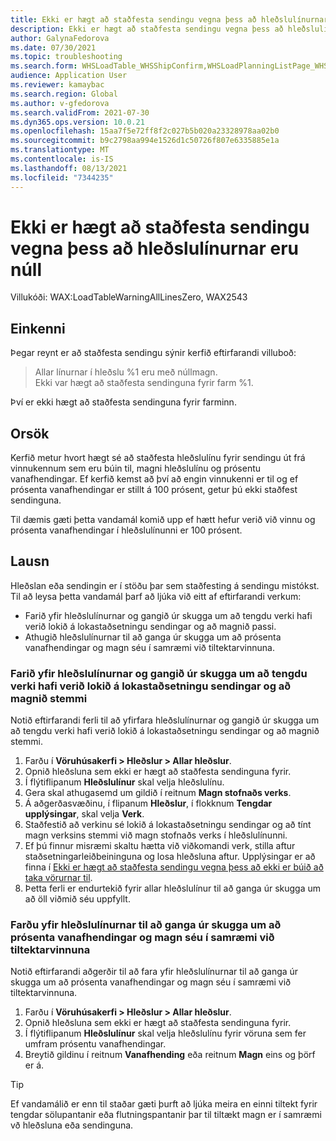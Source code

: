 ```yaml
---
title: Ekki er hægt að staðfesta sendingu vegna þess að hleðslulínurnar eru núll
description: Ekki er hægt að staðfesta sendingu vegna þess að hleðslulínurnar eru núll.
author: GalynaFedorova
ms.date: 07/30/2021
ms.topic: troubleshooting
ms.search.form: WHSLoadTable_WHSShipConfirm,WHSLoadPlanningListPage_WHSShipConfirm,WHSLoadPlanningWorkbench_WHSShipConfirm,WHSTransportLoad_WHSShipConfirm,WHSShipPlanningListPage_WHSShipConfirm,WHSShipmentDetails_WHSShipConfirm,WHSWorkTable_WHSShipConfirm,WHSWorkTableListPage_WHSShipConfirm,Dialog_WHSOutboundShipConfirmController_WHSOutboundShipConfirm
audience: Application User
ms.reviewer: kamaybac
ms.search.region: Global
ms.author: v-gfedorova
ms.search.validFrom: 2021-07-30
ms.dyn365.ops.version: 10.0.21
ms.openlocfilehash: 15aa7f5e72ff8f2c027b5b020a23328978aa02b0
ms.sourcegitcommit: b9c2798aa994e1526d1c50726f807e6335885e1a
ms.translationtype: MT
ms.contentlocale: is-IS
ms.lasthandoff: 08/13/2021
ms.locfileid: "7344235"
---
```

# <a name="you-cant-confirm-a-shipment-because-load-lines-have-zero-quantity"></a>Ekki er hægt að staðfesta sendingu vegna þess að hleðslulínurnar eru núll

Villukóði: WAX:LoadTableWarningAllLinesZero, WAX2543

## <a name="symptoms"></a>Einkenni

Þegar reynt er að staðfesta sendingu sýnir kerfið eftirfarandi villuboð:

> Allar línurnar í hleðslu %1 eru með núllmagn.  
> Ekki var hægt að staðfesta sendinguna fyrir farm %1.

Því er ekki hægt að staðfesta sendinguna fyrir farminn.

## <a name="cause"></a>Orsök

Kerfið metur hvort hægt sé að staðfesta hleðslulínu fyrir sendingu út frá vinnukennum sem eru búin til, magni hleðslulínu og prósentu vanafhendingar. Ef kerfið kemst að því að engin vinnukenni er til og ef prósenta vanafhendingar er stillt á 100 prósent, getur þú ekki staðfest sendinguna.

Til dæmis gæti þetta vandamál komið upp ef hætt hefur verið við vinnu og prósenta vanafhendingar í hleðslulínunni er 100 prósent.

## <a name="resolution"></a>Lausn

Hleðslan eða sendingin er í stöðu þar sem staðfesting á sendingu mistókst. Til að leysa þetta vandamál þarf að ljúka við eitt af eftirfarandi verkum:

- Farið yfir hleðslulínurnar og gangið úr skugga um að tengdu verki hafi verið lokið á lokastaðsetningu sendingar og að magnið passi.
- Athugið hleðslulínurnar til að ganga úr skugga um að prósenta vanafhendingar og magn séu í samræmi við tiltektarvinnuna.

### <a name="review-your-load-lines-to-make-sure-that-all-the-related-work-has-been-completed-at-the-final-shipping-location-and-that-the-quantities-match"></a>Farið yfir hleðslulínurnar og gangið úr skugga um að tengdu verki hafi verið lokið á lokastaðsetningu sendingar og að magnið stemmi

Notið eftirfarandi ferli til að yfirfara hleðslulínurnar og gangið úr skugga um að tengdu verki hafi verið lokið á lokastaðsetningu sendingar og að magnið stemmi.

1. Farðu í **Vöruhúsakerfi \> Hleðslur \> Allar hleðslur**.
1. Opnið hleðsluna sem ekki er hægt að staðfesta sendinguna fyrir.
1. Í flýtiflipanum **Hleðslulínur** skal velja hleðslulínu.
1. Gera skal athugasemd um gildið í reitnum **Magn stofnaðs verks**.
1. Á aðgerðasvæðinu, í flipanum **Hleðslur**, í flokknum **Tengdar upplýsingar**, skal velja **Verk**.
1. Staðfestið að verkinu sé lokið á lokastaðsetningu sendingar og að tínt magn verksins stemmi við magn stofnaðs verks í hleðslulínunni.
1. Ef þú finnur misræmi skaltu hætta við viðkomandi verk, stilla aftur staðsetningarleiðbeininguna og losa hleðsluna aftur. Upplýsingar er að finna í [Ekki er hægt að staðfesta sendingu vegna þess að ekki er búið að taka vörurnar til](picked-quantity-is-not-on-final.md).
1. Þetta ferli er endurtekið fyrir allar hleðslulínur til að ganga úr skugga um að öll viðmið séu uppfyllt.

### <a name="review-your-load-lines-to-make-sure-that-the-underdelivery-percentage-and-quantities-are-aligned-with-the-picked-work"></a>Farðu yfir hleðslulínurnar til að ganga úr skugga um að prósenta vanafhendingar og magn séu í samræmi við tiltektarvinnuna

Notið eftirfarandi aðgerðir til að fara yfir hleðslulínurnar til að ganga úr skugga um að prósenta vanafhendingar og magn séu í samræmi við tiltektarvinnuna.

1. Farðu í **Vöruhúsakerfi \> Hleðslur \> Allar hleðslur**.
1. Opnið hleðsluna sem ekki er hægt að staðfesta sendinguna fyrir.
1. Í flýtiflipanum **Hleðslulínur** skal velja hleðslulínu fyrir vöruna sem fer umfram prósentu vanafhendingar.
1. Breytið gildinu í reitnum **Vanafhending** eða reitnum **Magn** eins og þörf er á.

> [!TIP]
> Ef vandamálið er enn til staðar gæti þurft að ljúka meira en einni tiltekt fyrir tengdar sölupantanir eða flutningspantanir þar til tiltækt magn er í samræmi vð hleðsluna eða sendinguna.
